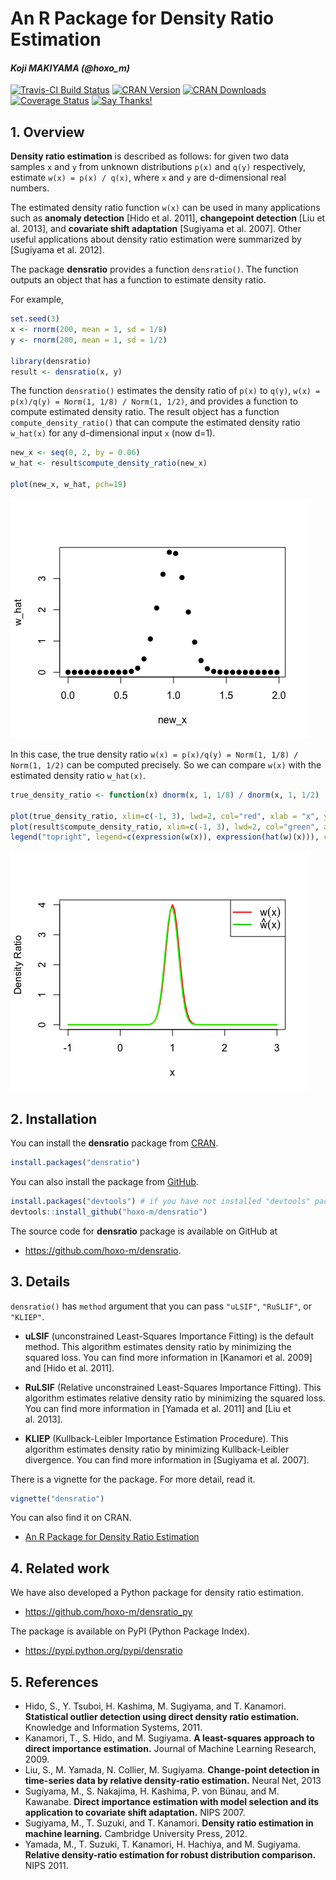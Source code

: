 <!-- README.md is generated from README.Rmd. Please edit that file -->

# An R Package for Density Ratio Estimation

#### *Koji MAKIYAMA (@hoxo\_m)*

<!-- badges: start -->

[![Travis-CI Build
Status](https://travis-ci.org/hoxo-m/densratio.svg?branch=master)](https://travis-ci.org/hoxo-m/densratio)
[![CRAN
Version](http://www.r-pkg.org/badges/version/densratio)](https://CRAN.R-project.org/package=densratio)
[![CRAN
Downloads](http://cranlogs.r-pkg.org/badges/densratio)](http://cranlogs.r-pkg.org/badges/densratio/)
[![Coverage
Status](https://coveralls.io/repos/github/hoxo-m/densratio/badge.svg?branch=master)](https://coveralls.io/github/hoxo-m/densratio?branch=master)
[![Say
Thanks\!](https://img.shields.io/badge/Say%20Thanks-!-1EAEDB.svg)](https://saythanks.io/to/hoxo-m)
<!-- badges: end -->

## 1\. Overview

**Density ratio estimation** is described as follows: for given two data
samples `x` and `y` from unknown distributions `p(x)` and `q(y)`
respectively, estimate `w(x) = p(x) / q(x)`, where `x` and `y` are
d-dimensional real numbers.

The estimated density ratio function `w(x)` can be used in many
applications such as **anomaly detection** \[Hido et al. 2011\],
**changepoint detection** \[Liu et al. 2013\], and **covariate shift
adaptation** \[Sugiyama et al. 2007\]. Other useful applications about
density ratio estimation were summarized by \[Sugiyama et al. 2012\].

The package **densratio** provides a function `densratio()`. The
function outputs an object that has a function to estimate density
ratio.

For example,

``` r
set.seed(3)
x <- rnorm(200, mean = 1, sd = 1/8)
y <- rnorm(200, mean = 1, sd = 1/2)

library(densratio)
result <- densratio(x, y)
```

The function `densratio()` estimates the density ratio of `p(x)` to
`q(y)`, `w(x) = p(x)/q(y) = Norm(1, 1/8) / Norm(1, 1/2)`, and provides a
function to compute estimated density ratio. The result object has a
function `compute_density_ratio()` that can compute the estimated
density ratio `w_hat(x)` for any d-dimensional input `x` (now d=1).

``` r
new_x <- seq(0, 2, by = 0.06)
w_hat <- result$compute_density_ratio(new_x)

plot(new_x, w_hat, pch=19)
```

![](man/figures/README-compute-estimated-density-ratio-1.png)<!-- -->

In this case, the true density ratio `w(x) = p(x)/q(y) = Norm(1, 1/8) /
Norm(1, 1/2)` can be computed precisely. So we can compare `w(x)` with
the estimated density ratio `w_hat(x)`.

``` r
true_density_ratio <- function(x) dnorm(x, 1, 1/8) / dnorm(x, 1, 1/2)

plot(true_density_ratio, xlim=c(-1, 3), lwd=2, col="red", xlab = "x", ylab = "Density Ratio")
plot(result$compute_density_ratio, xlim=c(-1, 3), lwd=2, col="green", add=TRUE)
legend("topright", legend=c(expression(w(x)), expression(hat(w)(x))), col=2:3, lty=1, lwd=2, pch=NA)
```

![](man/figures/README-compare-true-estimate-1.png)<!-- -->

## 2\. Installation

You can install the **densratio** package from
[CRAN](https://CRAN.R-project.org/package=densratio).

``` r
install.packages("densratio")
```

You can also install the package from
[GitHub](https://github.com/hoxo-m/densratio).

``` r
install.packages("devtools") # if you have not installed "devtools" package
devtools::install_github("hoxo-m/densratio")
```

The source code for **densratio** package is available on GitHub at

  - <https://github.com/hoxo-m/densratio>.

## 3\. Details

`densratio()` has `method` argument that you can pass `"uLSIF"`,
`"RuSLIF"`, or `"KLIEP"`.

  - **uLSIF** (unconstrained Least-Squares Importance Fitting) is the
    default method. This algorithm estimates density ratio by minimizing
    the squared loss. You can find more information in \[Kanamori et
    al. 2009\] and \[Hido et al. 2011\].

  - **RuLSIF** (Relative unconstrained Least-Squares Importance
    Fitting). This algorithm estimates relative density ratio by
    minimizing the squared loss. You can find more information in
    \[Yamada et al. 2011\] and \[Liu et al. 2013\].

  - **KLIEP** (Kullback-Leibler Importance Estimation Procedure). This
    algorithm estimates density ratio by minimizing Kullback-Leibler
    divergence. You can find more information in \[Sugiyama et
    al. 2007\].

There is a vignette for the package. For more detail, read it.

``` r
vignette("densratio")
```

You can also find it on CRAN.

  - [An R Package for Density Ratio
    Estimation](https://CRAN.R-project.org/package=densratio/vignettes/densratio.html)

## 4\. Related work

We have also developed a Python package for density ratio estimation.

  - <https://github.com/hoxo-m/densratio_py>

The package is available on PyPI (Python Package Index).

  - <https://pypi.python.org/pypi/densratio>

## 5\. References

  - Hido, S., Y. Tsuboi, H. Kashima, M. Sugiyama, and T. Kanamori.
    **Statistical outlier detection using direct density ratio
    estimation.** Knowledge and Information Systems, 2011.
  - Kanamori, T., S. Hido, and M. Sugiyama. **A least-squares approach
    to direct importance estimation.** Journal of Machine Learning
    Research, 2009.
  - Liu, S., M. Yamada, N. Collier, M. Sugiyama. **Change-point
    detection in time-series data by relative density-ratio
    estimation.** Neural Net, 2013
  - Sugiyama, M., S. Nakajima, H. Kashima, P. von Bünau, and M.
    Kawanabe. **Direct importance estimation with model selection and
    its application to covariate shift adaptation.** NIPS 2007.
  - Sugiyama, M., T. Suzuki, and T. Kanamori. **Density ratio estimation
    in machine learning.** Cambridge University Press, 2012.
  - Yamada, M., T. Suzuki, T. Kanamori, H. Hachiya, and M. Sugiyama.
    **Relative density-ratio estimation for robust distribution
    comparison.** NIPS 2011.
